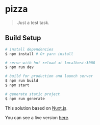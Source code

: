 # pizza

> Just a test task.

## Build Setup

``` bash
# install dependencies
$ npm install # Or yarn install

# serve with hot reload at localhost:3000
$ npm run dev

# build for production and launch server
$ npm run build
$ npm start

# generate static project
$ npm run generate
```

This solution based on [Nuxt.js](https://github.com/nuxt/nuxt.js).

You can see a live version [here](https://pizzashop-test-task.herokuapp.com/).
